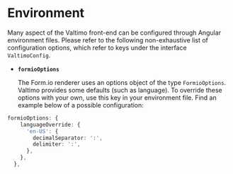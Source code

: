 # Environment

Many aspect of the Valtimo front-end can be configured through Angular environment files. Please refer to the following
non-exhaustive list of configuration options, which refer to keys under the interface `ValtimoConfig`.

* **`formioOptions`**

    The Form.io renderer uses an options object of the type `FormioOptions`. Valtimo provides some defaults (such as
    language). To override these options with your own, use this key in your environment file. Find an example below of
    a possible configuration:

```typescript
formioOptions: {
    languageOverride: {
      'en-US': {
        decimalSeparator: ':',
        delimiter: ':',
      },
    },
  },
```
